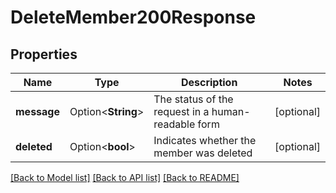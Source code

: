 # DeleteMember200Response

## Properties

Name | Type | Description | Notes
------------ | ------------- | ------------- | -------------
**message** | Option<**String**> | The status of the request in a human-readable form | [optional]
**deleted** | Option<**bool**> | Indicates whether the member was deleted | [optional]

[[Back to Model list]](../README.md#documentation-for-models) [[Back to API list]](../README.md#documentation-for-api-endpoints) [[Back to README]](../README.md)


